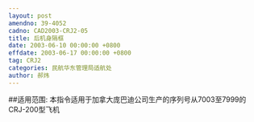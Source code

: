 ```yaml
---
layout: post
amendno: 39-4052
cadno: CAD2003-CRJ2-05
title: 后机身隔框
date: 2003-06-10 00:00:00 +0800
effdate: 2003-06-17 00:00:00 +0800
tag: CRJ2
categories: 民航华东管理局适航处
author: 郝炜
---
```


##适用范围:
本指令适用于加拿大庞巴迪公司生产的序列号从7003至7999的CRJ-200型飞机


